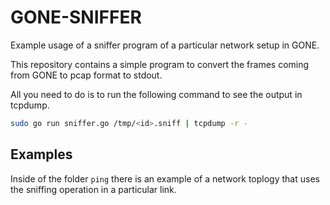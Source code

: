 # GONE-SNIFFER

Example usage of a sniffer program of a particular network setup in GONE.

This repository contains a simple program to convert the frames coming from GONE to pcap format to stdout.

All you need to do is to run the following command to see the output in tcpdump.

```bash
sudo go run sniffer.go /tmp/<id>.sniff | tcpdump -r -
```

## Examples

Inside of the folder `ping` there is an example of a network toplogy that uses the sniffing operation in a particular link.


